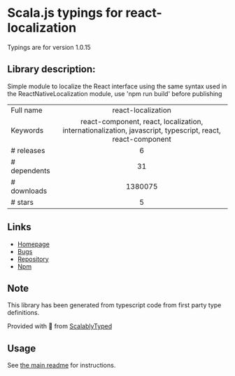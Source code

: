 
# Scala.js typings for react-localization

Typings are for version 1.0.15

## Library description:
Simple module to localize the React interface using the same syntax used in the ReactNativeLocalization module, use 'npm run build' before publishing

|                    |                 |
| ------------------ | :-------------: |
| Full name          | react-localization |
| Keywords           | react-component, react, localization, internationalization, javascript, typescript, react, react-component |
| # releases         | 6 |
| # dependents       | 31 |
| # downloads        | 1380075 |
| # stars            | 5 |

## Links
- [Homepage](https://github.com/stefalda/react-localization#readme)
- [Bugs](https://github.com/stefalda/react-localization/issues)
- [Repository](https://github.com/stefalda/react-localization)
- [Npm](https://www.npmjs.com/package/react-localization)
    


## Note
This library has been generated from typescript code from first party type definitions.

Provided with :purple_heart: from [ScalablyTyped](https://github.com/oyvindberg/ScalablyTyped)

## Usage
See [the main readme](../../readme.md) for instructions.


